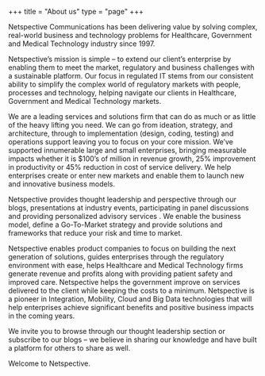 +++
title = "About us"
type  = "page"
+++

Netspective Communications has been delivering value by solving complex, real-world business and technology problems for Healthcare, Government and Medical Technology industry since 1997.

Netspective’s mission is simple – to extend our client’s enterprise by enabling them to meet the market, regulatory and business challenges with a sustainable platform. Our focus in regulated IT stems from our consistent ability to simplify the complex world of regulatory markets with people, processes and technology, helping navigate our clients in Healthcare, Government and Medical Technology markets.

We are a leading services and solutions firm that can do as much or as little of the heavy lifting you need. We can go from ideation, strategy, and architecture, through to implementation (design, coding, testing) and operations support leaving you to focus on your core mission. We’ve supported innumerable large and small enterprises, bringing measurable impacts whether it is $100’s of million in revenue growth, 25% improvement in productivity or 45% reduction in cost of service delivery. We help enterprises create or enter new markets and enable them to launch new and innovative business models.

Netspective provides thought leadership and perspective through our blogs, presentations at industry events, participating in panel discussions and providing personalized advisory services . We enable the business model, define a Go-To-Market strategy and provide solutions and frameworks that reduce your risk and time to market.

Netspective enables product companies to focus on building the next generation of solutions, guides enterprises through the regulatory environment with ease, helps Healthcare and Medical Technology firms generate revenue and profits along with providing patient safety and improved care. Netspective helps the government improve on services delivered to the client while keeping the costs to a minimum. Netspective is a pioneer in Integration, Mobility, Cloud and Big Data technologies that will help enterprises achieve significant benefits and positive business impacts in the coming years.

We invite you to browse through our thought leadership section or subscribe to our blogs – we believe in sharing our knowledge and have built a platform for others to share as well.

Welcome to Netspective.